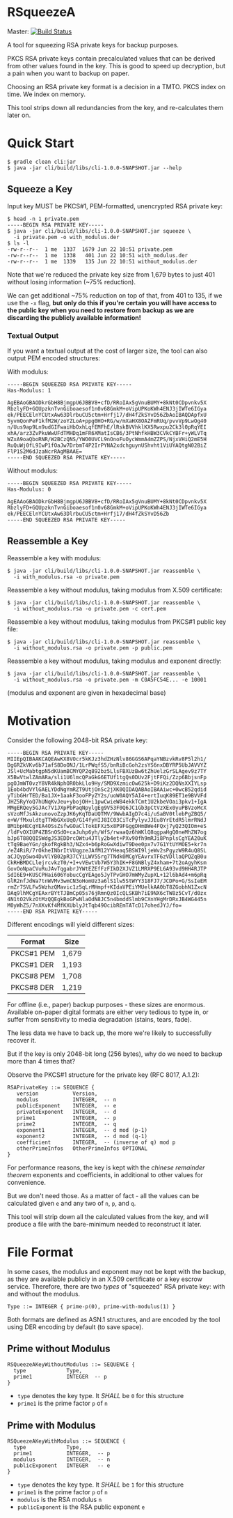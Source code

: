 # RSqueezeA

Master: [![Build Status](https://travis-ci.com/z9u2k/rsqueezea.svg?branch=master)](https://travis-ci.com/z9u2k/rsqueezea)

A tool for squeezing RSA private keys for backup purposes.

PKCS RSA private keys contain precalculated values that can be derived from
other values found in the key. This is good to speed up decryption, but a pain
when you want to backup on paper.

Choosing an RSA private key format is a decision in a TMTO. PKCS index on time.
We index on memory.

This tool strips down all redundancies from the key, and re-calculates them
later on.

# Quick Start

```
$ gradle clean cli:jar
$ java -jar cli/build/libs/cli-1.0.0-SNAPSHOT.jar --help
```

## Squeeze a Key

Input key MUST be PKCS#1, PEM-formatted, unencrypted RSA private key:

```
$ head -n 1 private.pem
-----BEGIN RSA PRIVATE KEY-----
$ java -jar cli/build/libs/cli-1.0.0-SNAPSHOT.jar squeeze \
  -i private.pem -o with_modulus.der
$ ls -l
-rw-r--r--  1 me  1337  1679 Jun 22 10:51 private.pem
-rw-r--r--  1 me  1338   401 Jun 22 10:51 with_modulus.der
-rw-r--r--  1 me  1339   135 Jun 22 10:51 without_modulus.der
```

Note that we're reduced the private key size from 1,679 bytes to just 401
without losing information (~75% reduction).

We can get additional ~75% reduction on top of that, from 401 to 135, if we use
the `-x` flag, **but only do this if you're certain you will have access to the
public key when you need to restore from backup as we are discarding the
publicly available information!**

### Textual Output

If you want a textual output at the cost of larger size, the tool can also
output PEM encoded structures:

With modulus:
```
-----BEGIN SQUEEZED RSA PRIVATE KEY-----
Has-Modulus: 1

AgEBAoGBAODkrGbH8BjmgpU6JBBV8+cfD/RRoIAx5gVnuBUMY+8kNt0CDpvnkv5X
RbzlyFD+GQUpzknTvnGiboaesof1n0v68GmkM+oVipUPKoKWh4ENJ3jIWTe6IGya
ek/PEECElnYCUtxAw63DlrbuCU5ctm+Hrfj17/dH4fZkSYvD56ZbAoIBAQDApfxU
5yvmQonPeF1kfM2W/zoYZLoA+ppg0HO+RG/w/mXaHX8OAZFmRUq/pvvVp9LwOg40
n/Uus9ap9Ln9udGIFwaiHbOxhLqfEMFhE/lRskBVVhklKX5Rwxpu2Ck3l0pRqYEI
xhA/arz3ZvPkuWwUFdTMHDq1mFR6XMatIsCB6/3PtNhfkHBW3CVkCYBFr+yWLVTq
WZxA9oaQboRNR/W2BCzQNS/YWO0UVCL9nOnoFuOycWmmA4mZZPS/NjxVHiQ2mE5H
RuQuWj0fL9IwP1fOaJw7DrbmT4P2IrPYNA2xdchguynUShvht1ViUYAQtgN02BiZ
FlP1S2M6dJzaNcrRAgMBAAE=
-----END SQUEEZED RSA PRIVATE KEY-----
```

Without modulus:
```
-----BEGIN SQUEEZED RSA PRIVATE KEY-----
Has-Modulus: 0

AgEAAoGBAODkrGbH8BjmgpU6JBBV8+cfD/RRoIAx5gVnuBUMY+8kNt0CDpvnkv5X
RbzlyFD+GQUpzknTvnGiboaesof1n0v68GmkM+oVipUPKoKWh4ENJ3jIWTe6IGya
ek/PEECElnYCUtxAw63DlrbuCU5ctm+Hrfj17/dH4fZkSYvD56Zb
-----END SQUEEZED RSA PRIVATE KEY-----
```

## Reassemble a Key

Reassemble a key with modulus:

```
$ java -jar cli/build/libs/cli-1.0.0-SNAPSHOT.jar reassemble \
  -i with_modulus.rsa -o private.pem
```

Reassemble a key without modulus, taking modulus from X.509 certificate:

```
$ java -jar cli/build/libs/cli-1.0.0-SNAPSHOT.jar reassemble \
  -i without_modulus.rsa -o private.pem -c cert.pem
```

Reassemble a key without modulus, taking modulus from PKCS#1 public key file:

```
$ java -jar cli/build/libs/cli-1.0.0-SNAPSHOT.jar reassemble \
  -i without_modulus.rsa -o private.pem -p public.pem
```

Reassemble a key without modulus, taking modulus and exponent directly:

```
$ java -jar cli/build/libs/cli-1.0.0-SNAPSHOT.jar reassemble \
  -i without_modulus.rsa -o private.pem -m C0A5FC54E... -e 10001
```

(modulus and exponent are given in hexadecimal base)

# Motivation

Consider the following 2048-bit RSA private key:
```
-----BEGIN RSA PRIVATE KEY-----
MIIEpQIBAAKCAQEAwKX8VOcr5kKJz3hdZHzNlv86GGS6APqaYNBzvkRv8P5l2h1/
DgGRZkVKv6b71afS8DoONJ/1LrPWqfS5/bnRiBcGoh2zsYS6nxDBYRP5UbJAVVYZ
JSl+UcMabtgpN5dKUamBCMYQP2q892bz5LlsFBXUzBw6tZhUelzGrSLAgev9z7TY
X5BwVtwlZAmARa/sli1U6lmcQPaGkG6ETUf1tgQs0DUv2FjtFFQi/Zzp6BbjsnFp
pgOJmWT0vzY8VR4kNphOR0bkLlo9Hy/SMD9XzmicOw625k+D9iKz2DQNsXXIYLsp
1Eob4bdVYlGAELYDdNgYmRZT9UtjOnSc2jXK0QIDAQABAoIBAAiwc+0wcB52qdid
yTibGHrTED/Ba1JX+1aakF3ooFPyZY2s/uoW0AQY5AI4+ertIuqK89ET1e9BVVFd
JHZ5RyYoQ7hUNqKvJeu+ybojOH+i1pwCwieW84ekkTCmt1U2kbeVOai3pkv1+IgA
MMgERQey5GJAc7V1JXpPbPaqNpylgEg9V53F0Q6JC1Gb3pCtVzXEx0yuPBVzoMcX
sVzoMfJsAkzunovoZzpJK6yKqTDaUQTMV/9WwbAIgD7c4i/uSaBV0tlebPgZBQ5/
e+W/fMxuldtgTTWbGXxUqO/G14fyHIJ8IC03CiTcPylyvJJEu8YrEtdR5lmrRNdJ
BM1bpHECgYEA4OSsZsfwGOaClTokEFXz5x8P9FGggDHmBWe4FQxj7yQ23QIOm+eS
/ldFvOXIUP4ZBSnOSdO+caJuhp6yh/WfS/rwaaQz6hWKlQ8qgpaHgQ0neMhZN7og
bJp6T88QQISWdgJS3EDDrcOWtu4JTly2b4et+PXv90fh9mRJi8PnplsCgYEA20uK
tTg9BaeYGn/gkofRgkBh3/NZx4+b6pRoGwXdiwT9Dee0px7v7G1YtUYMOE5+kr7n
/eZ4RiR/7rOkheINbrItVUqgzeJAfM12YYHeaq5BSWI9ljeWv2sPgyzW9R4uQ8SL
aCJQyp5wo4DvVlYB02pR37CYiLWV5Srg7TNdk0MCgYEAvrxTF6zVDllaQPQZqB0u
CkRHBMDCLlejrcvkzT0/+I+vVEwtVb7W5Y3hIK+F8GNBlyZ4xham+7t2oAgyhKsm
GovOoNpaCVuRuJAvTqgabrJYWtEZEfFzFIkD2XJVZ1LMRXP9EL6A93vd9HH4RJTP
SdI6E9+KUSCPHai606YobucCgYEAgo5JyTPvGHO7mWMyZupXL+12l6bAd4+m6pRq
GlR2nfJdWa7tnWVMv3wmCN3oHomUz3a6lS1lw5StWYY318FJ7/JCDPo+G/SsIeEM
rmZr7SVLFw5WzhzQMavic1z5qLrMHmpf+KIdaVPEiYMUelkAA0bT8ZGobhN1ZxcN
DAq9lhMCgYEAxrBYtTJBmCp05s76jRmnQz0IcQLSKBh7iE9NX6cTW8z5CvT/d0zx
4N1tO2VkzOtMzQQEgkBoGPwNlaOdN8JC5n4bmddSlmb9CXnYHgMrDRxJB4WG445n
M0yWhZ5/7nXKvKf4MfKXUblyJtTqb49OcibREmTATcD17ohedJYJ/fo=
-----END RSA PRIVATE KEY-----
```

Different encodings will yield different sizes:

| Format     | Size  |
| ---------- | ----- |
| PKCS#1 PEM | 1,679 |
| PKCS#1 DER | 1,193 |
| PKCS#8 PEM | 1,708 |
| PKCS#8 DER | 1,219 |

For offline (i.e., paper) backup purposes - these sizes are enormous. Available
on-paper digital formats are either very tedious to type in, or suffer from
sensitivity to media degradation (stains, tears, fade).

The less data we have to back up, the more we're likely to successfully recover
it.

But if the key is only 2048-bit long (256 bytes), why do we need to backup more
than 4 times that?

Observe the PKCS#1 structure for the private key (RFC 8017, A.1.2):

```
RSAPrivateKey ::= SEQUENCE {
   version           Version,
   modulus           INTEGER,  -- n
   publicExponent    INTEGER,  -- e
   privateExponent   INTEGER,  -- d
   prime1            INTEGER,  -- p
   prime2            INTEGER,  -- q
   exponent1         INTEGER,  -- d mod (p-1)
   exponent2         INTEGER,  -- d mod (q-1)
   coefficient       INTEGER,  -- (inverse of q) mod p
   otherPrimeInfos   OtherPrimeInfos OPTIONAL
}
```

For performance reasons, the key is kept with the _chinese remainder theorem_
exponents and coefficients, in additional to other values for convenience.

But we don't need those. As a matter of fact - all the values can be calculated
given `e` and any two of `n`, `p`, and `q`.

This tool will strip down all the calculated values from the key, and will
produce a file with the bare-minimum needed to reconstruct it later.

# File Format

In some cases, the modulus and exponent may not be kept with the backup, as
they are available publicly in an X.509 certificate or a key escrow service.
Therefore, there are two _types_ of "squeezed" RSA private key: with and
without the modulus.

```
Type ::= INTEGER { prime-p(0), prime-with-modulus(1) }
```

Both formats are defined as ASN.1 structures, and are encoded by the tool using
DER encoding by default (to save space).

## Prime without Modulus

```
RSQueezeAKeyWithoutModulus ::= SEQUENCE {
  type             Type,
  prime1           INTEGER  -- p
}
```

* `type` denotes the key type. It _SHALL_ be `0` for this structure
* `prime1` is the prime factor `p` of `n`

## Prime with Modulus

```
RSQueezeAKeyWithModulus ::= SEQUENCE {
  type             Type,
  prime1           INTEGER,  -- p
  modulus          INTEGER,  -- n
  publicExponent   INTEGER   -- e
}
```

* `type` denotes the key type. It _SHALL_ be `1` for this structure
* `prime1` is the prime factor `p` of `n`
* `modulus` is the RSA modulus `n`
* `publicExponent` is the RSA public exponent `e`
